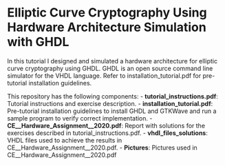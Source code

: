 # Elliptic Curve Cryptography Using Hardware Architecture Simulation with GHDL
In this tutorial I designed and simulated a hardware architecture for elliptic curve cryptography using GHDL. GHDL is an open source command line simulator for the VHDL language. Refer to installation_tutorial.pdf for pre-tutorial installation guidelines.

This repository has the following components:
	- **tutorial_instructions.pdf**: Tutorial instructions and exercise description.
	- **installation_tutorial.pdf**: Pre-tutorial installation guidelines to install GHDL and GTKWave and run a sample program to verify correct implementation.
	- **CE__Hardware_Assignment__2020.pdf**: Report with solutions for the exercises described in tutorial_instructions.pdf.
	- **vhdl_files_solutions**: VHDL files used to achieve the results in CE__Hardware_Assignment__2020.pdf.
		- **Pictures**: Pictures used in CE__Hardware_Assignment__2020.pdf
